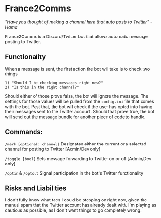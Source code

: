# France2Comms
*"Have you thought of making a channel here that auto posts to Twitter" -Hama*

France2Comms is a Discord/Twitter bot that allows automatic message posting to Twitter.

## Functionality
When a message is sent, the first action the bot will take is to check two things:
```
1) "Should I be checking messages right now?"
2) "Is this in the right channel?"
```
Should either of those prove false, the bot will ignore the message. The settings for those values will be pulled from the `config.ini` file that comes with the bot.
Past that, the bot will check if the user has opted into having their messages sent to the Twitter account. Should that prove true, the bot will send out the message bundle for another piece of code to handle.

## Commands:
`/mark [optional: channel]` Designates either the current or a selected channel for posting to Twitter [Admin/Dev only]

`/toggle [bool]` Sets message forwarding to Twitter on or off [Admin/Dev only]

`/optin` & `/optout` Signal participation in the bot's Twitter functionality

## Risks and Liabilities
I don't fully know what toes I could be stepping on right now, given the manual spam that the Twitter account has already dealt with. I'm playing as cautious as possible, as I don't want things to go completely wrong.

